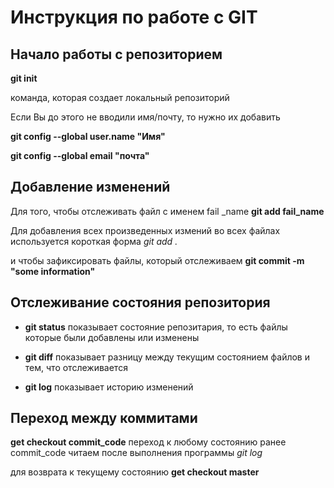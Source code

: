 # Инструкция по работе с GIT
## Начало работы с репозиторием

**git init**

команда, которая создает локальный репозиторий

Если Вы до этого не вводили имя/почту, то нужно их добавить

**git config --global user.name "Имя"**

**git config --global email "почта"**

## Добавление изменений

Для того, чтобы отслеживать файл с именем fail _name
**git add fail_name**

Для добавления всех произведенных измений во всех файлах используется короткая форма *git add .*

и чтобы зафиксировать файлы, который отслеживаем
**git commit -m "some information"**

## Отслеживание состояния репозитория

* **git status**
показывает состояние репозитария, то есть файлы которые были добавлены или изменены

* **git diff**
показывает разницу между текущим состоянием файлов и тем, что отслеживается

* **git log**
показывает историю изменений

## Переход между коммитами

**get checkout commit_code**
переход к любому состоянию ранее
commit_code читаем после выполнения программы *git log*

для возврата к текущему состоянию **get checkout master**

